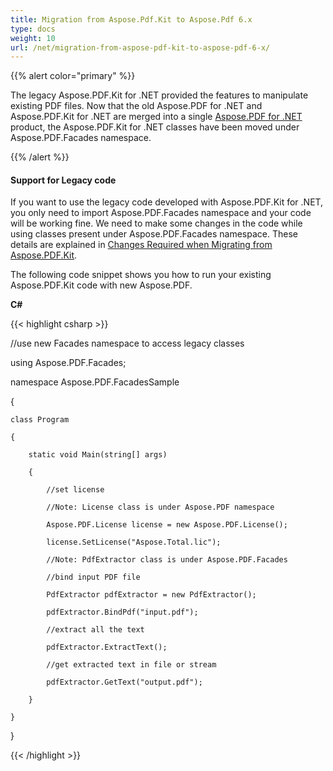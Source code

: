 ```yaml
---
title: Migration from Aspose.Pdf.Kit to Aspose.Pdf 6.x
type: docs
weight: 10
url: /net/migration-from-aspose-pdf-kit-to-aspose-pdf-6-x/
---
```


{{% alert color="primary" %}} 

The legacy Aspose.PDF.Kit for .NET provided the features to manipulate existing PDF files. Now that the old Aspose.PDF for .NET and Aspose.PDF.Kit for .NET are merged into a single [Aspose.PDF for .NET](/pdf/net/) product, the Aspose.PDF.Kit for .NET classes have been moved under Aspose.PDF.Facades namespace. 

{{% /alert %}} 
#### **Support for Legacy code**
If you want to use the legacy code developed with Aspose.PDF.Kit for .NET, you only need to import  Aspose.PDF.Facades namespace and your code will be working fine. We need to make some changes in the code while using classes present under Aspose.PDF.Facades namespace. These details are explained in [Changes Required when Migrating from Aspose.PDF.Kit](/pdf/net/changes-required-when-migrating-from-aspose-pdf-kit/). 

The following code snippet shows you how to run your existing Aspose.PDF.Kit code with new Aspose.PDF. 

**C#**

{{< highlight csharp >}}

 //use new Facades namespace to access legacy classes

using Aspose.PDF.Facades;

namespace Aspose.PDF.FacadesSample

{

    class Program

    {

        static void Main(string[] args)

        {

            //set license

            //Note: License class is under Aspose.PDF namespace

            Aspose.PDF.License license = new Aspose.PDF.License();

            license.SetLicense("Aspose.Total.lic");

            //Note: PdfExtractor class is under Aspose.PDF.Facades

            //bind input PDF file

            PdfExtractor pdfExtractor = new PdfExtractor();

            pdfExtractor.BindPdf("input.pdf");

            //extract all the text

            pdfExtractor.ExtractText();

            //get extracted text in file or stream

            pdfExtractor.GetText("output.pdf");

        }

    }

}



{{< /highlight >}}
